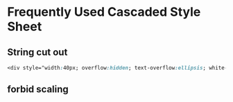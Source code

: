 # Frequently Used Cascaded Style Sheet

## String cut out

```css
<div style="width:40px; overflow:hidden; text-overflow:ellipsis; white-space:nowrap;">Arbitrary length of characters</div>
```

## forbid scaling
